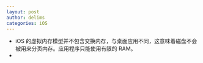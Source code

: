 ```yaml
---
layout: post
author: delims
categories: iOS
---
```


- iOS 的虚拟内存模型并不包含交换内存，与桌面应用不同，这意味着磁盘不会被用来分页内存。应用程序只能使用有限的 RAM。
- 